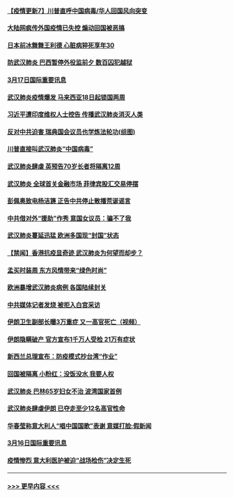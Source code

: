 #### [【疫情更新7】川普直呼中国病毒/华人回国风向突变](../pages/prog202/a102801131.md?t=03172102) 
#### [大陆网疯传外国疫情已失控 煽动回国被恶搞](../pages/prog202/a102801480.md?t=03172102) 
#### [日本前冰舞舞王利德 心脏病猝死享年30](../pages/prog202/a102801444.md?t=03172102) 
#### [防武汉肺炎 巴西暂停外役监前夕 数百囚犯越狱](../pages/prog202/a102801374.md?t=03172102) 
#### [3月17日国际重要讯息](../pages/prog202/a102801383.md?t=03172102) 
#### [武汉肺炎疫情爆发 马来西亚18日起锁国两周](../pages/prog202/a102801262.md?t=03172102) 
#### [习近平遭印度维权人士控告 传播武汉肺炎消灭人类](../pages/prog202/a102801343.md?t=03172102) 
#### [反对中共迫害 瑞典国会议员也学炼法轮功(组图)](../pages/prog202/a102801315.md?t=03172102) 
#### [川普直接叫武汉肺炎“中国病毒”](../pages/prog202/a102801246.md?t=03172102) 
#### [武汉肺炎肆虐 英预告70岁长者将隔离12周](../pages/prog202/a102800747.md?t=03172102) 
#### [武汉肺炎 全球首关金融市场 菲律宾股汇交易停摆](../pages/prog202/a102801222.md?t=03172102) 
#### [彭佩奥致电杨洁篪 正告中共停止散播荒诞谣言](../pages/prog202/a102801165.md?t=03172102) 
#### [中共借对外“援助”作秀 意国女议员：骗不了我](../pages/prog202/a102801040.md?t=03172102) 
#### [武汉肺炎蔓延迅猛 欧洲多国现“封国”状态](../pages/prog202/a102801038.md?t=03172102) 
#### [【禁闻】香港抗疫显奇迹 武汉肺炎为何望而却步？](../pages/prog202/a102801008.md?t=03172102) 
#### [孟买时装周 东方风情带来“绿色时尚”](../pages/prog202/a102800983.md?t=03172102) 
#### [欧洲暴增武汉肺炎病例 各国陆续封关](../pages/prog202/a102800953.md?t=03172102) 
#### [中共媒体记者发烧 被拒入白宫采访](../pages/prog202/a102800935.md?t=03172102) 
#### [伊朗卫生副部长曝3万重症 又一高官死亡（视频）](../pages/prog202/a102800908.md?t=03172102) 
#### [伊朗隐瞒破产 官方宣布1千万人受检 21万有症状](../pages/prog202/a102800823.md?t=03172102) 
#### [新西兰总理宣布：防疫模式抄台湾“作业”](../pages/prog202/a102800750.md?t=03172102) 
#### [回国被隔离 小粉红：没饭没水 我要人权](../pages/prog202/a102800843.md?t=03172102) 
#### [武汉肺炎 巴林65岁妇女不治 波湾国家首例](../pages/prog202/a102800746.md?t=03172102) 
#### [武汉肺炎肆虐伊朗 已夺走至少12名高官性命](../pages/prog202/a102800708.md?t=03172102) 
#### [华春莹称意大利人“唱中国国歌”表谢 意媒打脸:假新闻](../pages/prog202/a102800647.md?t=03172102) 
#### [3月16日国际重要讯息](../pages/prog202/a102800558.md?t=03172102) 
#### [疫情惨烈 意大利医护被迫“战场检伤”决定生死](../pages/prog202/a102800580.md?t=03172102) 

----
#### [ >>> 更早内容 <<< ](../indexes/prog202-earlier.md)
